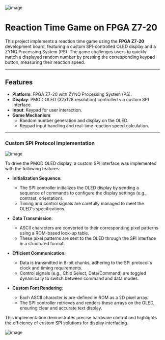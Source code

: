 ![image](https://github.com/user-attachments/assets/f91cdaf6-a262-42b7-b6de-4dcbd9d75a09)
# Reaction Time Game on FPGA Z7-20  

This project implements a reaction time game using the **FPGA Z7-20** development board, featuring a custom SPI-controlled OLED display and a ZYNQ Processing System (PS). The game challenges users to quickly match a displayed random number by pressing the corresponding keypad button, measuring their reaction speed.

---

## Features  
- **Platform**: FPGA Z7-20 with ZYNQ Processing System (PS).  
- **Display**: PMOD OLED (32x128 resolution) controlled via custom SPI interface.  
- **Input**: Keypad for user interaction.  
- **Game Mechanism**:  
  - Random number generation and display on the OLED.  
  - Keypad input handling and real-time reaction speed calculation.  

---
### Custom SPI Protocol Implementation  
![image](https://github.com/user-attachments/assets/134d80dc-1f02-4ffc-8c13-f9a63b08d6f8)

To drive the PMOD OLED display, a custom SPI interface was implemented with the following features:  

- **Initialization Sequence**:  
  - The SPI controller initializes the OLED display by sending a sequence of commands to configure the display settings (e.g., contrast, orientation).  
  - Timing and control signals are carefully managed to meet the OLED's specifications.  

- **Data Transmission**:  
  - ASCII characters are converted to their corresponding pixel patterns using a ROM-based look-up table.  
  - These pixel patterns are sent to the OLED through the SPI interface in a structured format.  

- **Efficient Communication**:  
  - Data is transmitted in 8-bit chunks, adhering to the SPI protocol's clock and timing requirements.  
  - Control signals (e.g., Chip Select, Data/Command) are toggled dynamically to switch between command and data modes.  

- **Custom Font Rendering**:  
  - Each ASCII character is pre-defined in ROM as a 2D pixel array.  
  - The SPI controller retrieves and renders these arrays on the OLED, ensuring clear and accurate text display.  

This implementation demonstrates precise hardware control and highlights the efficiency of custom SPI solutions for display interfacing.

![image](https://github.com/user-attachments/assets/8adfa134-dcfd-4d2b-994a-15b1425903d2)
